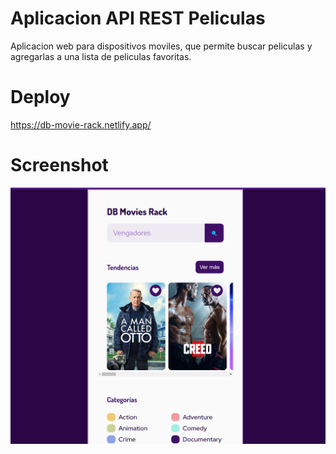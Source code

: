 # Aplicacion API REST Peliculas
Aplicacion web para dispositivos moviles, que permite buscar peliculas y agregarlas a una lista de peliculas favoritas.

# Deploy
https://db-movie-rack.netlify.app/


# Screenshot
![Screenshot](./screen.png)
